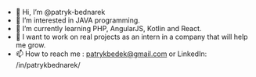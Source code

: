 - 👋 Hi, I’m @patryk-bednarek
- 👀 I’m interested in JAVA programming.
- 🌱 I’m currently learning PHP, AngularJS, Kotlin and React.
- 💞️ I want to work on real projects as an intern in a company that will help me grow.
- 📫 How to reach me : patrykbedek@gmail.com or LinkedIn: /in/patrykbednarek/
                        

<!---
patryk-bednarek/patryk-bednarek is a ✨ special ✨ repository because its `README.md` (this file) appears on your GitHub profile.
You can click the Preview link to take a look at your changes.
--->
